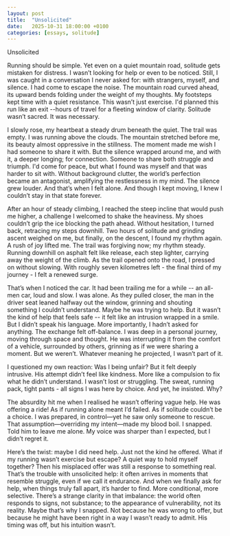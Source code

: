 ```yaml
---
layout: post
title:  "Unsolicited"
date:   2025-10-31 18:00:00 +0100
categories: [essays, solitude]
---
```

Unsolicited

Running should be simple.
Yet even on a quiet mountain road, solitude gets mistaken for distress.
I wasn’t looking for help or even to be noticed.
Still, I was caught in a conversation I never asked for: with strangers, myself, and silence.
I had come to escape the noise.
The mountain road curved ahead, its upward bends folding under the weight of my thoughts.
My footsteps kept time with a quiet resistance.
This wasn’t just exercise.
I'd planned this run like an exit --hours of travel for a fleeting window of clarity.
Solitude wasn’t sacred. 
It was necessary.

I slowly rose, my heartbeat a steady drum beneath the quiet.
The trail was empty.
I was running above the clouds. 
The mountain stretched before me, its beauty almost oppressive in the stillness.
The moment made me wish I had someone to share it with.
But the silence wrapped around me, and with it, a deeper longing; for connection.
Someone to share both struggle and triumph.
I'd come for peace, but what I found was myself and that was harder to sit with.
Without background clutter, the world’s perfection became an antagonist, amplifying the restlessness in my mind. 
The silence grew louder. 
And that’s when I felt alone.
And though I kept moving, I knew I couldn’t stay in that state forever.

After an hour of steady climbing, I reached the steep incline that would push me higher, a challenge I welcomed to shake the heaviness.
My shoes couldn’t grip the ice blocking the path ahead.
Without hesitation, I turned back, retracing my steps downhill.
Two hours of solitude and grinding ascent weighed on me, but finally, on the descent, I found my rhythm again.
A rush of joy lifted me.
The trail was forgiving now; my rhythm steady.
Running downhill on asphalt felt like release, each step lighter, carrying away the weight of the climb.
As the trail opened onto the road, I pressed on without slowing.
With roughly seven kilometres left - the final third of my journey - I felt a renewed surge.

That’s when I noticed the car. 
It had been trailing me for a while -- an all-men car, loud and slow.
I was alone. 
As they pulled closer, the man in the driver seat leaned halfway out the window, grinning and shouting something I couldn’t understand. 
Maybe he was trying to help. 
But it wasn’t the kind of help that feels safe  -- it felt like an intrusion wrapped in a smile.
But I didn’t speak his language. 
More importantly, I hadn’t asked for anything. 
The exchange felt off-balance. 
I was deep in a personal journey, moving through space and thought.
He was interrupting it from the comfort of a vehicle, surrounded by others, grinning as if we were sharing a moment. 
But we weren’t. 
Whatever meaning he projected, I wasn’t part of it.

I questioned my own reaction: Was I being unfair? 
But it felt deeply intrusive. 
His attempt didn’t feel like kindness. 
More like a compulsion to fix what he didn’t understand.
I wasn’t lost or struggling. 
The sweat, running pack, tight pants - all signs I was here by choice. 
And yet, he insisted. 
Why?

The absurdity hit me when I realised he wasn’t offering vague help. 
He was offering a ride! 
As if running alone meant I’d failed. 
As if solitude couldn’t be a choice. 
I was prepared, in control—yet he saw only someone to rescue.
That assumption—overriding my intent—made my blood boil. 
I snapped. 
Told him to leave me alone. 
My voice was sharper than I expected, but I didn’t regret it.

Here’s the twist: maybe I did need help. 
Just not the kind he offered. 
What if my running wasn’t exercise but escape? 
A quiet way to hold myself together? 
Then his misplaced offer was still a response to something real. 
That’s the trouble with unsolicited help: it often arrives in moments that resemble struggle, even if we call it endurance. 
And when we finally ask for help, when things truly fall apart, it’s harder to find. 
More conditional, more selective. 
There’s a strange clarity in that imbalance: the world often responds to signs, not substance; to the appearance of vulnerability, not its reality. 
Maybe that’s why I snapped. 
Not because he was wrong to offer, but because he might have been right in a way I wasn’t ready to admit. 
His timing was off, but his intuition wasn’t.
